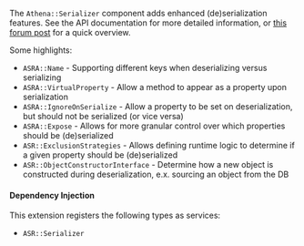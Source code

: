The `Athena::Serializer` component adds enhanced (de)serialization features.
See the API documentation for more detailed information, or [this forum post](https://forum.crystal-lang.org/t/athena-0-11-0/2627) for a quick overview.

Some highlights:

* `ASRA::Name` - Supporting different keys when deserializing versus serializing
* `ASRA::VirtualProperty` - Allow a method to appear as a property upon serialization
* `ASRA::IgnoreOnSerialize` - Allow a property to be set on deserialization, but should not be serialized (or vice versa)
* `ASRA::Expose` - Allows for more granular control over which properties should be (de)serialized
* `ASR::ExclusionStrategies` - Allows defining runtime logic to determine if a given property should be (de)serialized
* `ASR::ObjectConstructorInterface` - Determine how a new object is constructed during deserialization, e.x. sourcing an object from the DB

#### Dependency Injection

This extension registers the following types as services:

* `ASR::Serializer`